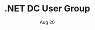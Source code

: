 ﻿---
title: .NET DC User Group
date: Aug 20
link: https://www.meetup.com/dotnetdc/events/263258640/
description: Our featured speaker As the world eagerly awaits (pun intended) the release of .NET Core 3.0
---